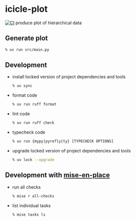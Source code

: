 # icicle-plot
[![CI](https://github.com/yangm2/icicle-plot/actions/workflows/ci.yml/badge.svg?branch=main&event=push)](https://github.com/yangm2/icicle-plot/actions/workflows/ci.yml)
produce plot of hierarchical data

## Generate plot
```sh
% uv run src/main.py
```

## Development

- install locked version of project dependencies and tools
  ```sh
  % uv sync
  ```
- format code
  ```sh
  % uv run ruff format
  ```
- lint code
  ```sh
  % uv run ruff check
  ```
- typecheck code
  ```sh
  % uv run {mypy|pyrefly|ty} [TYPECHECK OPTIONS]
  ```
- upgrade locked version of project dependencies and tools
  ``` sh
  % uv lock --upgrade
  ```

## Development with [mise-en-place](https://mise.jdx.dev)

- run all checks
  ```sh
  % mise r all-checks
  ```
- list individual tasks
  ```sh
  % mise tasks ls
  ```
  